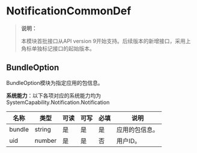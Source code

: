# NotificationCommonDef

> **说明：**
>
> 本模块首批接口从API version 9开始支持。后续版本的新增接口，采用上角标单独标记接口的起始版本。

## BundleOption

BundleOption模块为指定应用的包信息。

**系统能力**：以下各项对应的系统能力均为SystemCapability.Notification.Notification

| 名称   | 类型   | 可读 | 可写 | 必填 | 说明   |
| ------ | ------ | ---- | ---- |  ------ |  ------ |
| bundle | string | 是  | 是  | 是 | 应用的包信息。 |
| uid    | number | 是  | 是  | 否 | 用户ID。 |

